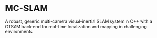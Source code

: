 # MC-SLAM
A robust, generic multi-camera visual-inertial SLAM system in C++ with a GTSAM back-end for real-time localization and mapping in challenging environments.
